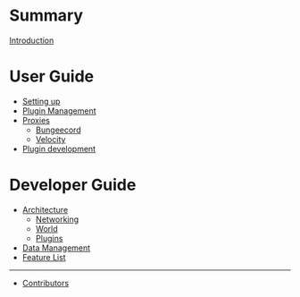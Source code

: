 # Summary

[Introduction](./introduction.md)

# User Guide
- [Setting up](./user/setup.md)
- [Plugin Management]()
- [Proxies]()
    - [Bungeecord]()
    - [Velocity]()
- [Plugin development]()

# Developer Guide
- [Architecture]()
    - [Networking]()
    - [World]()
    - [Plugins]()
- [Data Management]()
- [Feature List]()

---

- [Contributors]()

